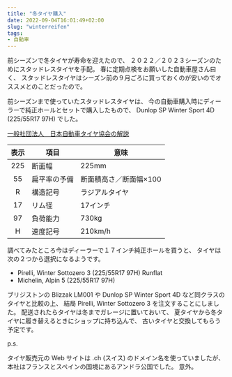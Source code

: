 ```yaml
---
title: "冬タイヤ購入"
date: 2022-09-04T16:01:49+02:00
slug: "winterreifen"
tags:
- 自動車
---
```

前シーズンで冬タイヤが寿命を迎えたので、
２０２２／２０２３シーズンのためにスタッドレスタイヤを手配。
春に定期点検をお願いした自動車屋さん曰く、
スタッドレスタイヤはシーズン前の９月ごろに買っておくのが安いのでオススメとのことだったので。

前シーズンまで使っていたスタッドレスタイヤは、
今の自動車購入時にディーラーで純正ホールとセットで購入したもので、
Dunlop SP Winter Sport 4D (225/55R17 97H) でした。

[一般社団法人　日本自動車タイヤ協会の解説](https://www.jatma.or.jp/safety_technology/tyre_standards.html)

| 表示 | 項目 | 意味 |
| :-: | - | - |
| 225 | 断面幅 | 225mm |
| 55 | 扁平率の予備 | 断面積高さ／断面幅×100 |
| R | 構造記号 | ラジアルタイヤ |
| 17 | リム径 | 17インチ |
| 97 | 負荷能力 | 730kg |
| H | 速度記号 | 210km/h |

調べてみたところ今はディーラーで１７インチ純正ホールを買うと、
タイヤは次の２つから選択になるようです。

- Pirelli, Winter Sottozero 3 (225/55R17 97H) Runflat
- Michelin, Alpin 5 (225/55R17 97H)

ブリジストンの Blizzak LM001 や Dunlop SP Winter Sport 4D など同クラスのタイヤと比較の上、
結局 Pirelli, Winter Sottozero 3 を注文することにしました。
配送されたらタイヤは冬までガレージに置いておいて、
夏タイヤから冬タイヤに履き替えるときにショップに持ち込んで、
古いタイヤと交換してもらう予定です。

p.s.

タイヤ販売元の Web サイトは .ch (スイス) のドメイン名を使っていましたが、
本社はフランスとスペインの国境にあるアンドラ公国でした。
意外。

